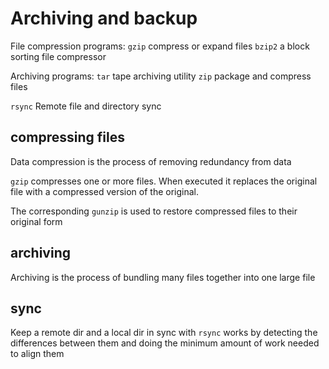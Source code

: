 # Archiving and backup

File compression programs:
`gzip` compress or expand files
`bzip2` a block sorting file compressor

Archiving programs:
`tar` tape archiving utility
`zip` package and compress files

`rsync` Remote file and directory sync

## compressing files

Data compression is the process of removing redundancy from data

`gzip` compresses one or more files. When executed it replaces the original file with a compressed version of the original.

The corresponding `gunzip` is used to restore compressed files to their original form

## archiving

Archiving is the process of bundling many files together into one large file

## sync

Keep a remote dir and a local dir in sync with `rsync`
works by detecting the differences between them and doing the minimum amount of work needed to align them

